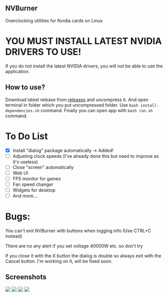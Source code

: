 ## NVBurner
Overclocking utilities for Nvidia cards on Linux

# YOU MUST INSTALL LATEST NVIDIA DRIVERS TO USE!
If you do not install the latest NVIDIA drivers, you will not be able to use the application.

## How to use?
Download latest release from [releases](https://github.com/iloveichigo/NVBurner/releases) and uncompress it.
And open terminal in folder which you put uncompressed folder.
Use `bash install-dependencies.sh` command. 
Finally you can open app with `bash run.sh` command.

# To Do List
- [x] Install "dialog" package automatically -> Added! 
- [ ] Adjusting clock speeds (I've already done this but need to improve as it's useless)
- [ ] Close "screen" automatically
- [ ] Web UI
- [ ] FPS monitor for games
- [ ] Fan speed changer
- [ ] Widgets for desktop
- [ ] And more....

# Bugs:
You can't exit NVBurner with buttons when logging info (Use CTRL+C instead)

There are no any alert if you set voltage 40000W etc. so don't try

If you close it with the X button the dialog is double so always exit with the Cancel button. I'm working on it, will be fixed soon.


## Screenshots

![](https://www.technopat.net/sosyal/eklenti/1642856465943-png.1278104/)
![](https://www.technopat.net/sosyal/eklenti/1642856557608-png.1278106/)
![](https://www.technopat.net/sosyal/eklenti/1642856603861-png.1278108/)
![](https://www.technopat.net/sosyal/eklenti/1642856710176-png.1278111/)
